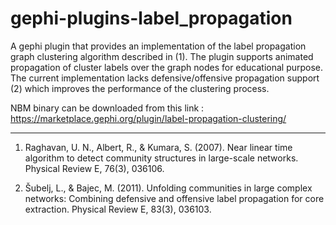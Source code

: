 gephi-plugins-label_propagation
===============================

A gephi plugin that provides an implementation of the label propagation graph clustering algorithm described in (1).  The plugin supports animated propagation of cluster labels over the graph nodes for educational purpose.
The current implementation lacks defensive/offensive propagation support (2) which improves the performance of the clustering process.

NBM binary can be downloaded from this link : https://marketplace.gephi.org/plugin/label-propagation-clustering/

---
1. Raghavan, U. N., Albert, R., & Kumara, S. (2007). Near linear time algorithm to detect community structures in large-scale networks. Physical Review E, 76(3), 036106.

2. Šubelj, L., & Bajec, M. (2011). Unfolding communities in large complex networks: Combining defensive and offensive label propagation for core extraction. Physical Review E, 83(3), 036103.
